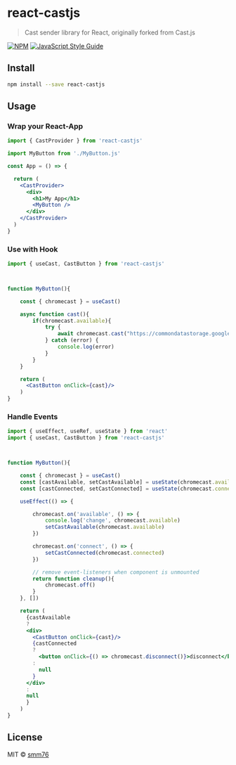 # react-castjs

> Cast sender library for React, originally forked from Cast.js

[![NPM](https://img.shields.io/npm/v/react-castjs.svg)](https://www.npmjs.com/package/react-castjs) [![JavaScript Style Guide](https://img.shields.io/badge/code_style-standard-brightgreen.svg)](https://standardjs.com)

## Install

```bash
npm install --save react-castjs
```

## Usage

### Wrap your React-App

```jsx
import { CastProvider } from 'react-castjs'

import MyButton from './MyButton.js'

const App = () => {

  return (
    <CastProvider>
      <div>
        <h1>My App</h1>
        <MyButton />
      </div>
    </CastProvider>
  )
}
```

### Use with Hook

```jsx
import { useCast, CastButton } from 'react-castjs'



function MyButton(){

    const { chromecast } = useCast()

    async function cast(){
        if(chromecast.available){
            try {
                await chromecast.cast("https://commondatastorage.googleapis.com/gtv-videos-bucket/sample/Sintel.mp4", {})
            } catch (error) {
                console.log(error)
            }
        }
    }

    return (
      <CastButton onClick={cast}/>
    )
}
```

### Handle Events

```jsx
import { useEffect, useRef, useState } from 'react'
import { useCast, CastButton } from 'react-castjs'



function MyButton(){

    const { chromecast } = useCast()
    const [castAvailable, setCastAvailable] = useState(chromecast.available)
    const [castConnected, setCastConnected] = useState(chromecast.connected)

    useEffect(() => {

        chromecast.on('available', () => {
            console.log('change', chromecast.available)
            setCastAvailable(chromecast.available)
        })

        chromecast.on('connect', () => {
            setCastConnected(chromecast.connected)
        })

        // remove event-listeners when component is unmounted
        return function cleanup(){
            chromecast.off()
        }
    }, [])

    return (
      {castAvailable
      ?
      <div>
        <CastButton onClick={cast}/>
        {castConnected
        ?
          <button onClick={() => chromecast.disconnect()}>disconnect</button>
        :
          null
        }
      </div>
      :
      null
      }
    )
}
```

## License

MIT © [smm76](https://github.com/smm76)

